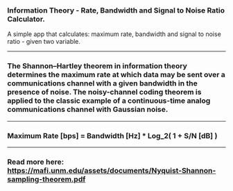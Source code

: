 ### Information Theory - Rate, Bandwidth and Signal to Noise Ratio Calculator.
 A simple app that calculates: maximum rate, bandwidth and signal to noise ratio - given two variable. 
 
------------------------------------------------------------------------------------------------------------------------------------------------------------------------

### The Shannon–Hartley theorem in information theory determines the maximum rate at which data may be sent over a communications channel with a given bandwidth in the presence of noise. The noisy-channel coding theorem is applied to the classic example of a continuous-time analog communications channel with Gaussian noise.

------------------------------------------------------------------------------------------------------------------------------------------------------------------------

### Maximum Rate [bps] = Bandwidth [Hz] * Log_2( 1 + S/N [dB] ) 

------------------------------------------------------------------------------------------------------------------------------------------------------------------------

### Read more here: https://mafi.unm.edu/assets/documents/Nyquist-Shannon-sampling-theorem.pdf
